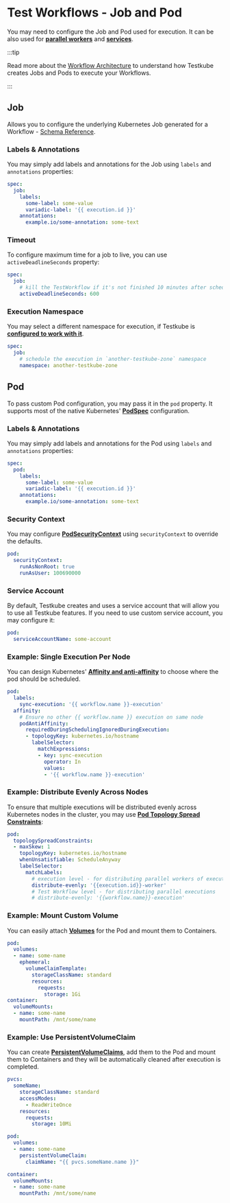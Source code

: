# Test Workflows - Job and Pod

You may need to configure the Job and Pod used for execution. It can be also used for [**parallel workers**](./test-workflows-parallel.mdx) and [**services**](./test-workflows-services.mdx).

:::tip

Read more about the [Workflow Architecture](test-workflows-high-level-architecture.md) to understand how Testkube
creates Jobs and Pods to execute your Workflows.

:::

## Job

Allows you to configure the underlying Kubernetes Job generated for a Workflow - [Schema Reference](/articles/crds/testworkflows.testkube.io-v1#jobconfig).

### Labels & Annotations

You may simply add labels and annotations for the Job using `labels` and `annotations` properties:

```yaml
spec:
  job:
    labels:
      some-label: some-value
      variadic-label: '{{ execution.id }}'
    annotations:
      example.io/some-annotation: some-text
```

### Timeout

To configure maximum time for a job to live, you can use `activeDeadlineSeconds` property:

```yaml
spec:
  job:
    # kill the TestWorkflow if it's not finished 10 minutes after scheduled
    activeDeadlineSeconds: 600
```

### Execution Namespace

You may select a different namespace for execution, if Testkube is [**configured to work with it**](https://docs.testkube.io/articles/helm-chart/#testkube-multi-namespace-feature).

```yaml
spec:
  job:
    # schedule the execution in `another-testkube-zone` namespace
    namespace: another-testkube-zone
```

## Pod

To pass custom Pod configuration, you may pass it in the `pod` property. It supports most of the native Kubernetes' [**PodSpec**](https://kubernetes.io/docs/reference/generated/kubernetes-api/v1.26/#podspec-v1-core) configuration.

### Labels & Annotations

You may simply add labels and annotations for the Pod using `labels` and `annotations` properties:

```yaml
spec:
  pod:
    labels:
      some-label: some-value
      variadic-label: '{{ execution.id }}'
    annotations:
      example.io/some-annotation: some-text
```

### Security Context

You may configure [**PodSecurityContext**](https://kubernetes.io/docs/tasks/configure-pod-container/security-context/#set-the-security-context-for-a-pod) using `securityContext` to override the defaults.

```yaml
pod:
  securityContext:
    runAsNonRoot: true
    runAsUser: 100690000
```

### Service Account

By default, Testkube creates and uses a service account that will allow you to use all Testkube features.
If you need to use custom service account, you may configure it:

```yaml
pod:
  serviceAccountName: some-account
```

### Example: Single Execution Per Node

You can design Kubernetes' [**Affinity and anti-affinity**](https://kubernetes.io/docs/concepts/scheduling-eviction/assign-pod-node/#affinity-and-anti-affinity) to choose where the pod should be scheduled.

```yaml
pod:
  labels:
    sync-execution: '{{ workflow.name }}-execution'
  affinity:
    # Ensure no other {{ workflow.name }} execution on same node
    podAntiAffinity:
      requiredDuringSchedulingIgnoredDuringExecution:
      - topologyKey: kubernetes.io/hostname
        labelSelector:
          matchExpressions:
          - key: sync-execution
            operator: In
            values:
            - '{{ workflow.name }}-execution'
```

### Example: Distribute Evenly Across Nodes

To ensure that multiple executions will be distributed evenly across Kubernetes nodes in the cluster,
you may use [**Pod Topology Spread Constraints**](https://kubernetes.io/docs/concepts/scheduling-eviction/topology-spread-constraints/):

```yaml
pod:
  topologySpreadConstraints:
  - maxSkew: 1
    topologyKey: kubernetes.io/hostname
    whenUnsatisfiable: ScheduleAnyway
    labelSelector:
      matchLabels:
        # execution level - for distributing parallel workers of execution
        distribute-evenly: '{{execution.id}}-worker'
        # Test Workflow level - for distributing parallel executions
        # distribute-evenly: '{{workflow.name}}-execution'
```

### Example: Mount Custom Volume

You can easily attach [**Volumes**](https://kubernetes.io/docs/concepts/storage/volumes/) for the Pod and mount them to Containers.

```yaml
pod:
  volumes:
  - name: some-name
    ephemeral:
      volumeClaimTemplate:
        storageClassName: standard
        resources:
          requests:
            storage: 1Gi
container:
  volumeMounts:
  - name: some-name
    mountPath: /mnt/some/name
```

### Example: Use PersistentVolumeClaim

You can create [**PersistentVolumeClaims**](https://kubernetes.io/docs/concepts/storage/persistent-volumes/#persistentvolumeclaims), add them to the Pod and mount them to Containers and they will be automatically cleaned after execution is completed.

```yaml
pvcs:
  someName:
    storageClassName: standard
    accessModes:
      - ReadWriteOnce
    resources:
      requests:
        storage: 10Mi

pod:
  volumes:
  - name: some-name
    persistentVolumeClaim:
      claimName: "{{ pvcs.someName.name }}"

container:
  volumeMounts:
  - name: some-name
    mountPath: /mnt/some/name
```

